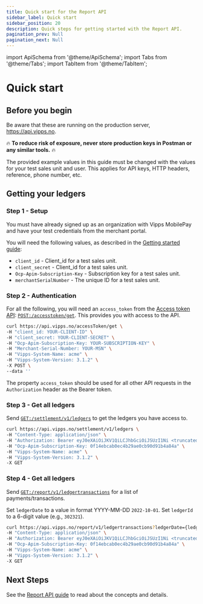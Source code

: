 ```yaml
---
title: Quick start for the Report API
sidebar_label: Quick start
sidebar_position: 20
description: Quick steps for getting started with the Report API.
pagination_prev: Null
pagination_next: Null
---
```


import ApiSchema from '@theme/ApiSchema';
import Tabs from '@theme/Tabs';
import TabItem from '@theme/TabItem';

# Quick start

## Before you begin

Be aware that these are running on the production server, <https://api.vipps.no>.

🔥 **To reduce risk of exposure, never store production keys in Postman or any similar tools.** 🔥

The provided example values in this guide must be changed with the values for your test sales unit and user.
This applies for API keys, HTTP headers, reference, phone number, etc.

## Getting your ledgers

### Step 1 - Setup

You must have already signed up as an organization with Vipps MobilePay and have
your test credentials from the merchant portal.

You will need the following values, as described in the
[Getting started guide](https://developer.vippsmobilepay.com/docs/getting-started):

* `client_id` - Client_id for a test sales unit.
* `client_secret` - Client_id for a test sales unit.
* `Ocp-Apim-Subscription-Key` - Subscription key for a test sales unit.
* `merchantSerialNumber` - The unique ID for a test sales unit.

### Step 2 - Authentication

For all the following, you will need an `access_token` from the
[Access token API](https://developer.vippsmobilepay.com/docs/APIs/access-token-api):
[`POST:/accesstoken/get`](https://developer.vippsmobilepay.com/api/access-token#tag/Authorization-Service/operation/fetchAuthorizationTokenUsingPost).
This provides you with access to the API.

```bash
curl https://api.vipps.no/accessToken/get \
-H "client_id: YOUR-CLIENT-ID" \
-H "client_secret: YOUR-CLIENT-SECRET" \
-H "Ocp-Apim-Subscription-Key: YOUR-SUBSCRIPTION-KEY" \
-H "Merchant-Serial-Number: YOUR-MSN" \
-H "Vipps-System-Name: acme" \
-H "Vipps-System-Version: 3.1.2" \
-X POST \
--data ''
```

The property `access_token` should be used for all other API requests in the `Authorization` header as the Bearer token.

### Step 3 - Get all ledgers

Send
[`GET:/settlement/v1/ledgers`](https://developer.vippsmobilepay.com/api/report#/paths/~1settlement~1v1~1ledgers/get)
to get the ledgers you have access to.

```bash
curl https://api.vipps.no/settlement/v1/ledgers \
-H "Content-Type: application/json" \
-H "Authorization: Bearer eyJ0eXAiOiJKV1QiLCJhbGciOiJSUzI1Ni <truncated>" \
-H "Ocp-Apim-Subscription-Key: 0f14ebcab0ec4b29ae0cb90d91b4a84a" \
-H "Vipps-System-Name: acme" \
-H "Vipps-System-Version: 3.1.2" \
-X GET
```

### Step 4 - Get all ledgers

Send
[`GET:/report/v1/ledgertransactions`](https://developer.vippsmobilepay.com/api/report#/paths/~1report~1v1~1ledgertransactions/get)
for a list of payments/transactions.

Set `ledgerDate` to a value in format YYYY-MM-DD `2022-10-01`.
Set `ledgerId` to a 6-digit value (e.g., `302321`).

```bash
curl https://api.vipps.no/report/v1/ledgertransactions?ledgerDate={ledgerDate}&ledgerId={ledgerId} \
-H "Content-Type: application/json" \
-H "Authorization: Bearer eyJ0eXAiOiJKV1QiLCJhbGciOiJSUzI1Ni <truncated>" \
-H "Ocp-Apim-Subscription-Key: 0f14ebcab0ec4b29ae0cb90d91b4a84a" \
-H "Vipps-System-Name: acme" \
-H "Vipps-System-Version: 3.1.2" \
-X GET
```

## Next Steps

See the [Report API guide](./api-guide/README.md) to read about the concepts and details.
